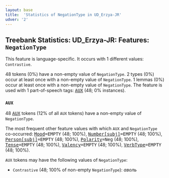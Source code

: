 ```yaml
---
layout: base
title:  'Statistics of NegationType in UD_Erzya-JR'
udver: '2'
---
```


## Treebank Statistics: UD_Erzya-JR: Features: `NegationType`

This feature is language-specific.
It occurs with 1 different values: `Contrastive`.

48 tokens (0%) have a non-empty value of `NegationType`.
2 types (0%) occur at least once with a non-empty value of `NegationType`.
1 lemmas (0%) occur at least once with a non-empty value of `NegationType`.
The feature is used with 1 part-of-speech tags: <tt><a href="myv_jr-pos-AUX.html">AUX</a></tt> (48; 0% instances).

### `AUX`

48 <tt><a href="myv_jr-pos-AUX.html">AUX</a></tt> tokens (12% of all `AUX` tokens) have a non-empty value of `NegationType`.

The most frequent other feature values with which `AUX` and `NegationType` co-occurred: <tt><a href="myv_jr-feat-Mood.html">Mood</a></tt><tt>=EMPTY</tt> (48; 100%), <tt><a href="myv_jr-feat-Number-subj.html">Number[subj]</a></tt><tt>=EMPTY</tt> (48; 100%), <tt><a href="myv_jr-feat-Person-subj.html">Person[subj]</a></tt><tt>=EMPTY</tt> (48; 100%), <tt><a href="myv_jr-feat-Polarity.html">Polarity</a></tt><tt>=Neg</tt> (48; 100%), <tt><a href="myv_jr-feat-Tense.html">Tense</a></tt><tt>=EMPTY</tt> (48; 100%), <tt><a href="myv_jr-feat-Valency.html">Valency</a></tt><tt>=EMPTY</tt> (48; 100%), <tt><a href="myv_jr-feat-VerbType.html">VerbType</a></tt><tt>=EMPTY</tt> (48; 100%).

`AUX` tokens may have the following values of `NegationType`:

* `Contrastive` (48; 100% of non-empty `NegationType`): <em>аволь</em>

